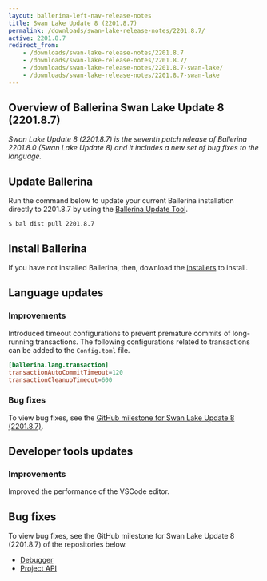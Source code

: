 ```yaml
---
layout: ballerina-left-nav-release-notes
title: Swan Lake Update 8 (2201.8.7) 
permalink: /downloads/swan-lake-release-notes/2201.8.7/
active: 2201.8.7
redirect_from: 
    - /downloads/swan-lake-release-notes/2201.8.7
    - /downloads/swan-lake-release-notes/2201.8.7/
    - /downloads/swan-lake-release-notes/2201.8.7-swan-lake/
    - /downloads/swan-lake-release-notes/2201.8.7-swan-lake
---
```


## Overview of Ballerina Swan Lake Update 8 (2201.8.7)

<em>Swan Lake Update 8 (2201.8.7) is the seventh patch release of Ballerina 2201.8.0 (Swan Lake Update 8) and it includes a new set of bug fixes to the language.</em>

## Update Ballerina

Run the command below to update your current Ballerina installation directly to 2201.8.7 by using the [Ballerina Update Tool](/learn/update-tool/).

```
$ bal dist pull 2201.8.7
```

## Install Ballerina

If you have not installed Ballerina, then, download the [installers](/downloads/#swanlake) to install.

## Language updates

### Improvements

Introduced timeout configurations to prevent premature commits of long-running transactions. The following configurations related to transactions can be added to the `Config.toml` file.

```toml
[ballerina.lang.transaction]
transactionAutoCommitTimeout=120
transactionCleanupTimeout=600
```

### Bug fixes

To view bug fixes, see the [GitHub milestone for Swan Lake Update 8 (2201.8.7)](https://github.com/ballerina-platform/ballerina-lang/issues?q=is%3Aissue+label%3AType%2FBug+is%3Aclosed+milestone%3A2201.8.7).

## Developer tools updates

### Improvements

Improved the performance of the VSCode editor.

## Bug fixes

To view bug fixes, see the GitHub milestone for Swan Lake Update 8 (2201.8.7) of the repositories below.
- [Debugger](https://github.com/ballerina-platform/ballerina-lang/issues?q=is%3Aissue+milestone%3A2201.8.7+is%3Aclosed+label%3AArea%2FDebugger+label%3AType%2FBug)
- [Project API](https://github.com/ballerina-platform/ballerina-lang/issues?q=is%3Aissue+milestone%3A2201.8.7+is%3Aclosed+label%3AArea%2FProjectAPI+label%3AType%2FBug)

